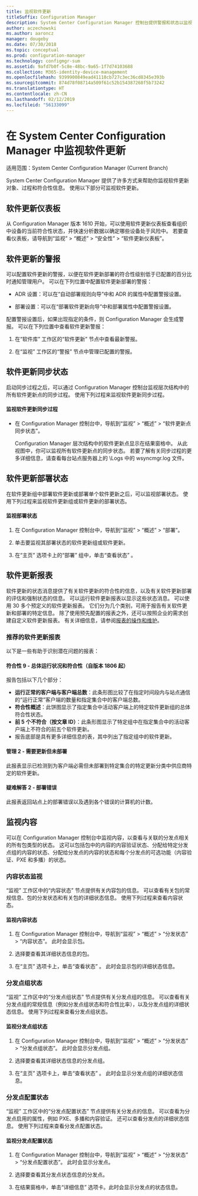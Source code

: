 ```yaml
---
title: 监视软件更新
titleSuffix: Configuration Manager
description: System Center Configuration Manager 控制台提供警报和状态以监视更新和符合性。
author: aczechowski
ms.author: aaroncz
manager: dougeby
ms.date: 07/30/2018
ms.topic: conceptual
ms.prod: configuration-manager
ms.technology: configmgr-sum
ms.assetid: 9afd7b0f-5c8e-48bc-9a65-1f7d74103688
ms.collection: M365-identity-device-management
ms.openlocfilehash: 9399900849ead41118cb727c3ec36cd8345e393b
ms.sourcegitcommit: 874d78f08714a509f61c52b154387268f5b73242
ms.translationtype: HT
ms.contentlocale: zh-CN
ms.lasthandoff: 02/12/2019
ms.locfileid: "56133099"
---
```

# <a name="monitor-software-updates-in-system-center-configuration-manager"></a>在 System Center Configuration Manager 中监视软件更新

适用范围：System Center Configuration Manager (Current Branch)

System Center Configuration Manager 提供了许多方式来帮助你监视软件更新对象、过程和符合性信息。 使用以下部分可监视软件更新。

## <a name="software-updates-dashboard"></a>软件更新仪表板
从 Configuration Manager 版本 1610 开始，可以使用软件更新仪表板查看组织中设备的当前符合性状态，并快速分析数据以确定哪些设备处于风险中。 若要查看仪表板，请导航到“监视” > “概述” > “安全性” > “软件更新仪表板”。   

##  <a name="BKMK_SUAlerts"></a> 软件更新的警报  
 可以配置软件更新的警报，以便在软件更新部署的符合性级别低于已配置的百分比时通知管理用户。 可以在下列位置中配置软件更新部署的警报：  

-   ADR 设置：可以在“自动部署规则向导”中和 ADR 的属性中配置警报设置。  

-   部署设置：可以在“部署软件更新向导”中和部署属性中配置警报设置。  

配置警报设置后，如果出现指定的条件，则 Configuration Manager 会生成警报。 可以在下列位置中查看软件更新警报：  

1.  在“软件库”  工作区的“软件更新”  节点中查看最新警报。  

2.  在“监视”  工作区的“警报”  节点中管理已配置的警报。  

##  <a name="BKMK_SUSyncStatus"></a> 软件更新同步状态  
 启动同步过程之后，可以通过 Configuration Manager 控制台监视层次结构中的所有软件更新点的同步过程。 使用下列过程来监视软件更新同步过程。  

#### <a name="to-monitor-the-software-updates-synchronization-process"></a>监视软件更新同步过程  

- 在 Configuration Manager 控制台中，导航到“监视” > “概述” > “软件更新点同步状态”。  

    Configuration Manager 层次结构中的软件更新点显示在结果窗格中。 从此视图中，你可以监视所有软件更新点的同步状态。 若要了解有关同步过程的更多详细信息，请查看每台站点服务器上的 <ConfigMgrInstallationPath>\Logs 中的 wsyncmgr.log 文件。  

##  <a name="BKMK_SUDeployStatus"></a> 软件更新部署状态  
 在软件更新组中部署软件更新或部署单个软件更新之后，可以监视部署状态。 使用下列过程来监视软件更新组或软件更新的部署状态。  

#### <a name="to-monitor-deployment-status"></a>监视部署状态  

1.  在 Configuration Manager 控制台中，导航到“监视” > “概述” > “部署”。  

2.  单击要监视其部署状态的软件更新组或软件更新。  

3.  在“主页”  选项卡上的“部署”  组中，单击“查看状态” 。  

##  <a name="BKMK_SUReports"></a> 软件更新报表  
 软件更新的状态消息提供了有关软件更新的符合性的信息，以及有关软件更新部署的评估和强制状态的信息。 可以运行软件更新报表以显示这些状态消息。 可以使用 30 多个预定义的软件更新报表。 它们分为几个类别，可用于报告有关软件更新和部署的特定信息。 除了使用预先配置的报表之外，还可以按照企业的需求创建自定义软件更新报表。 有关详细信息，请参阅[报表的操作和维护](../../core/servers/manage/operations-and-maintenance-for-reporting.md)。  

### <a name="recommended-software-updates-reports"></a>推荐的软件更新报表
以下是一些有助于识别潜在问题的报表： 

#### <a name="compliance-9---overall-health-and-compliance-starting-in-version-1806"></a>符合性 9 - 总体运行状况和符合性（自版本 1806 起）
报告包括以下几个部分：

- **运行正常的客户端与客户端总数**：此条形图比较了在指定时间段内与站点通信的“运行正常”客户端的数量和指定集合中的客户端总数。
- **符合性概述**：此饼图显示了指定集合中活动客户端上的特定软件更新组的总体符合性状态。
- **前 5 个不符合（按文章 ID）**：此条形图显示了特定组中在指定集合中的活动客户端上不符合的前五个软件更新。
- 报告底部是具有更多详细信息的表，其中列出了指定组中的软件更新。

#### <a name="management-2---updates-required-but-not-deployed"></a>管理 2 - 需要更新但未部署

此报表显示已检测到为客户端必需但未部署到特定集合的特定更新分类中供应商特定的软件更新。 

#### <a name="troubleshooting-2---deployment-errors"></a>疑难解答 2 - 部署错误

此报表返回站点上的部署错误以及遇到各个错误的计算机的计数。 


##  <a name="BKMK_MonitorContent"></a> 监视内容  
 可以在 Configuration Manager 控制台中监视内容，以查看与关联的分发点相关的所有包类型的状态。 这可以包括包中的内容的内容验证状态、分配给特定分发点组的内容的状态、分配给分发点的内容的状态和每个分发点的可选功能（内容验证、PXE 和多播）的状态。  

###  <a name="BKMK_ContentStatus"></a> 内容状态监视  
 “监视”  工作区中的“内容状态”  节点提供有关内容包的信息。 可以查看有关包的常规信息、包的分发状态和有关包的详细状态信息。 使用下列过程来查看内容状态。  

#### <a name="to-monitor-content-status"></a>监视内容状态  

1.  在 Configuration Manager 控制台中，导航到“监视” > “概述” > “分发状态” > “内容状态”。 此时会显示包。  

2.  选择要查看其详细状态信息的包。  

3.  在“主页”  选项卡上，单击“查看状态” 。 此时会显示包的详细状态信息。  

###  <a name="BKMK_DPGroupStatus"></a> 分发点组状态  
 “监视”  工作区中的“分发点组状态”  节点提供有关分发点组的信息。 可以查看有关分发点组的常规信息（例如分发点组状态和符合性比率），以及分发点组的详细状态信息。 使用下列过程来查看分发点组状态。  

#### <a name="to-monitor-distribution-point-group-status"></a>监视分发点组状态  

1.  在 Configuration Manager 控制台中，导航到“监视” > “概述” > “分发状态” > “分发点组状态”。 此时会显示分发点组。  

2.  选择要查看其详细状态信息的分发点组。  

3.  在“主页”  选项卡上，单击“查看状态” 。 此时会显示分发点组的详细状态信息。  

###  <a name="BKMK_DPConfigStatus"></a> 分发点配置状态  
 “监视”  工作区中的“分发点配置状态”  节点提供有关分发点的信息。 可以查看为分发点启用的属性，例如 PXE、多播和内容验证。 还可以查看分发点的详细状态信息。 使用下列过程来查看分发点配置状态。  

#### <a name="to-monitor-distribution-point-configuration-status"></a>监视分发点配置状态  

1.  在 Configuration Manager 控制台中，导航到“监视” > “概述” > “分发状态” > “分发点配置状态”。 此时会显示分发点。  

2.  选择要查看其分发点状态信息的分发点。  

3.  在结果窗格中，单击“详细信息”  选项卡。此时会显示分发点的状态信息。  
